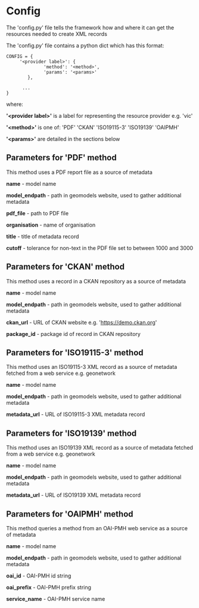 # Config

The 'config.py' file tells the framework how and where it can get the resources needed to create XML records

The 'config.py' file contains a python dict which has this format:
```
CONFIG = {
     '<provider label>': {
              'method': '<method>',
              'params': '<params>' 
        },

      ...
}
```
where:

**'\<provider label>'** is a label for representing the resource provider e.g. 'vic'

**'\<method>'** is one of: 'PDF' 'CKAN' 'ISO19115-3' 'ISO19139' 'OAIPMH'

**'\<params>'** are detailed in the sections below


## Parameters for 'PDF' method

This method uses a PDF report file as a source of metadata

**name** - model name

**model_endpath** - path in geomodels website, used to gather additional metadata

**pdf_file** - path to PDF file

**organisation** - name of organisation

**title** - title of metadata record

**cutoff** - tolerance for non-text in the PDF file set to between 1000 and 3000


## Parameters for 'CKAN' method

This method uses a record in a CKAN repository as a source of metadata

**name** - model name

**model_endpath** - path in geomodels website, used to gather additional metadata

**ckan_url** - URL of CKAN website e.g. 'https://demo.ckan.org'

**package_id** - package id of record in CKAN repository


## Parameters for 'ISO19115-3' method

This method uses an ISO19115-3 XML record as a source of metadata fetched from a web service e.g. geonetwork

**name** - model name

**model_endpath** - path in geomodels website, used to gather additional metadata

**metadata_url** - URL of ISO19115-3 XML metadata record

## Parameters for 'ISO19139' method

This method uses an ISO19139 XML record as a source of metadata fetched from a web service e.g. geonetwork

**name** - model name

**model_endpath** - path in geomodels website, used to gather additional metadata

**metadata_url** - URL of ISO19139 XML metadata record

## Parameters for 'OAIPMH' method

This method queries a method from an OAI-PMH web service as a source of metadata

**name** - model name

**model_endpath** - path in geomodels website, used to gather additional metadata

**oai_id** - OAI-PMH id string

**oai_prefix** - OAI-PMH prefix string

**service_name** - OAI-PMH service name


